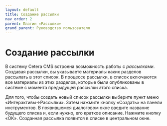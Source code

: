 ```yaml
---
layout: default
title: Создание рассылки
nav_order: 2
parent: Плагин «Рассылки»
grand_parent: Руководство пользователя
---
```


# Создание рассылки

В систему Cetera CMS встроена возможность работы с *рассылками*. Создавая рассылки, вы указываете материалы каких разделов рассылать в этот список. В процессе рассылки, в список включаются все материалы из этих разделов, которые были опубликованы в системе с момента предыдущей рассылки этого списка.

Для того, чтобы создать новый список рассылки выберите пункт меню «Интерактивы->Рассылки». Затем нажмите кнопку «Создать» на панели инструментов. В появившемся диалоговом окне введите название будущего списка и, если нужно, его краткое описание. Нажмите кнопку «ОК». Созданная рассылка появится в списке в центральном окне.